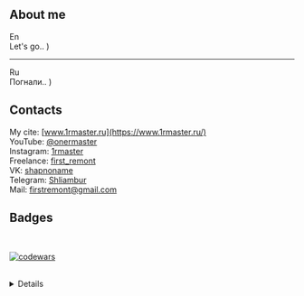 ## About me

En \
Let's go.. )

****
Ru \
Погнали.. )



## Contacts

My cite: [www.1rmaster.ru](https://www.1rmaster.ru/) \
YouTube: [@onermaster](https://www.youtube.com/@onermaster) \
Instagram: [1rmaster](https://www.instagram.com/1rmaster/) \
Freelance: [first_remont](https://freelance.habr.com/freelancers/first_remont) \
VK: [shapnoname](https://vk.com/shapnoname) \
Telegram: [Shliambur](https://t.me/Shliambur) \
Mail: [firstremont@gmail.com](mailto:firstremont@gmail.com)


## Badges

</br>

[![codewars](https://www.codewars.com/users/first-remont/badges/large)](https://www.codewars.com/users/first-remont)

</br>

<Details>
  
For myself for 2024:
- Improve your English language skills,
- Improve Python, Django, rest api skills,
- IoT MicroPython ESP8266, ESP 32, STM32, Arduino,
- Automatic testing pytest,
- Bot telegram Python,
- Parser_python,
- Mobile app python Kivy Beware,
- Blockchain Web3 Ethereum,
If I don't have time, I'll postpone it to next year.

It would be nice to practice sometime:
- Desktop app PyQt Tkinter Kivy,
- Bioinformatics,
- Pygame 2Dgame,
- Mathematics science machine learning
</Details>

